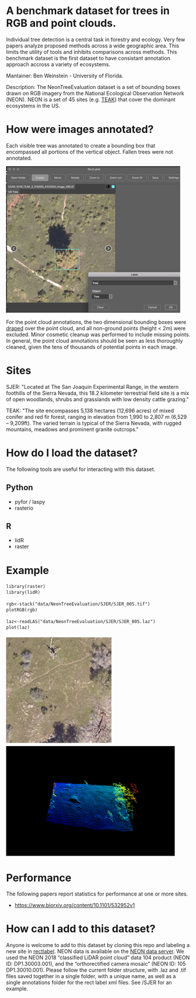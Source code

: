 # A benchmark dataset for trees in RGB and point clouds.

Individual tree detection is a central task in forestry and ecology. Very few papers analyze proposed methods across a wide geographic area. This limits the utility of tools and inhibits comparisons across methods. This benchmark dataset is the first dataset to have consistant annotation approach accross a variety of ecosystems. 

Mantainer: Ben Weinstein - University of Florida.

Description: The NeonTreeEvaluation dataset is a set of bounding boxes drawn on RGB imagery from the National Ecological Observation Network (NEON). NEON is a set of 45 sites (e.g. [TEAK](https://www.neonscience.org/field-sites/field-sites-map/TEAK)) that cover the dominant ecosystems in the US.

# How were images annotated?

Each visible tree was annotated to create a bounding box that encompassed all portions of the vertical object. Fallen trees were not annotated. 

<img src="figures/rectlabel.png" height="400">

For the point cloud annotations, the two dimensional bounding boxes were [draped](https://github.com/weecology/DeepLidar/blob/b3449f6bd4d0e00c24624ff82da5cfc0a018afc5/DeepForest/postprocessing.py#L13) over the point cloud, and all non-ground points (height < 2m) were excluded. Minor cosmetic cleanup was performed to include missing points. In general, the point cloud annotations should be seen as less thoroughly cleaned, given the tens of thousands of potential points in each image.

# Sites

SJER: "Located at The San Joaquin Experimental Range, in the western foothills of the Sierra Nevada, this 18.2 kilometer terrestrial field site is a mix of open woodlands, shrubs and grasslands with low density cattle grazing."

TEAK: "The site encompasses 5,138 hectares (12,696 acres) of mixed conifer and red fir forest, ranging in elevation from 1,990 to 2,807 m (6,529 – 9,209ft). The varied terrain is typical of the Sierra Nevada, with rugged mountains, meadows and prominent granite outcrops."

# How do I load the dataset?

The following tools are useful for interacting with this dataset. 
## Python

* pyfor / laspy
* rasterio

## R

* lidR
* raster

# Example

```
library(raster)
library(lidR)

rgb<-stack("data/NeonTreeEvaluation/SJER/SJER_005.tif")
plotRGB(rgb)

laz<-readLAS("data/NeonTreeEvaluation/SJER/SJER_005.laz")
plot(laz)
```

<img src="figures/SJER_005.jpeg" height="300">
<img src="figures/SJER_005_laz.png" height="300">

# Performance

The following papers report statistics for performance at one or more sites.

* https://www.biorxiv.org/content/10.1101/532952v1

# How can I add to this dataset?

Anyone is welcome to add to this dataset by cloning this repo and labeling a new site in [rectlabel](https://rectlabel.com/). NEON data is available on the [NEON data server](http://data.neonscience.org/home). We used the NEON 2018 “classified LiDAR point cloud” data
104 product (NEON ID: DP1.30003.001), and the “orthorectified camera mosaic” (NEON ID:
105 DP1.30010.001). Please follow the current folder structure, with .laz and .tif files saved together in a single folder, with a unique name, as well as a single annotations folder for the rect label xml files. See /SJER for an example.


